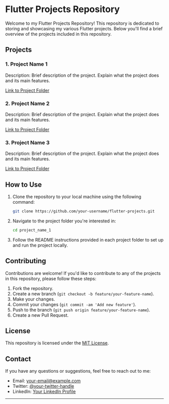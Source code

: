 
# Flutter Projects Repository

Welcome to my Flutter Projects Repository! This repository is dedicated to storing and showcasing my various Flutter projects. Below you'll find a brief overview of the projects included in this repository.

## Projects

### 1. Project Name 1
Description: Brief description of the project. Explain what the project does and its main features.

[Link to Project Folder](project_name_1/)

### 2. Project Name 2
Description: Brief description of the project. Explain what the project does and its main features.

[Link to Project Folder](project_name_2/)

### 3. Project Name 3
Description: Brief description of the project. Explain what the project does and its main features.

[Link to Project Folder](project_name_3/)

## How to Use

1. Clone the repository to your local machine using the following command:

   ```bash
   git clone https://github.com/your-username/flutter-projects.git
   ```

2. Navigate to the project folder you're interested in:

   ```bash
   cd project_name_1
   ```

3. Follow the README instructions provided in each project folder to set up and run the project locally.

## Contributing

Contributions are welcome! If you'd like to contribute to any of the projects in this repository, please follow these steps:

1. Fork the repository.
2. Create a new branch (`git checkout -b feature/your-feature-name`).
3. Make your changes.
4. Commit your changes (`git commit -am 'Add new feature'`).
5. Push to the branch (`git push origin feature/your-feature-name`).
6. Create a new Pull Request.

## License

This repository is licensed under the [MIT License](LICENSE).

## Contact

If you have any questions or suggestions, feel free to reach out to me:

- Email: your-email@example.com
- Twitter: [@your-twitter-handle](https://twitter.com/your-twitter-handle)
- LinkedIn: [Your LinkedIn Profile](https://www.linkedin.com/in/your-linkedin-profile/)

---
